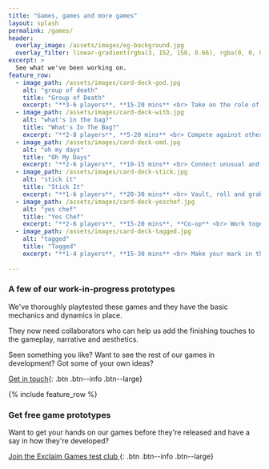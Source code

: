 ```yaml
---
title: "Games, games and more games"
layout: splash
permalink: /games/
header:
  overlay_image: /assets/images/eg-background.jpg
  overlay_filter: linear-gradient(rgba(3, 152, 158, 0.66), rgba(0, 0, 0, 0.66))
excerpt: >
  See what we've been working on.
feature_row:
  - image_path: /assets/images/card-deck-god.jpg
    alt: "group of death"
    title: "Group of Death"
    excerpt: "**3-6 players**, **15-20 mins** <br> Take on the role of a greedy TV exec, fighting to fix a football tournament draw so you get to show the biggest games."
  - image_path: /assets/images/card-deck-witb.jpg
    alt: "what's in the bag?"
    title: "What's In The Bag?"
    excerpt: "**2-8 players**, **5-20 mins** <br> Compete against other caddies trying to put together the best set of golf clubs for the highest paying punters."
  - image_path: /assets/images/card-deck-omd.jpg
    alt: "oh my days"
    title: "Oh My Days"
    excerpt: "**2-6 players**, **10-15 mins** <br> Connect unusual and iconic moments from history in a strategic trick-taking game with a blackjack-style twist."
  - image_path: /assets/images/card-deck-stick.jpg
    alt: "stick it"
    title: "Stick It"
    excerpt: "**1-6 players**, **20-30 mins** <br> Vault, roll and grab your way around a city, taking on gravity-defying parkour challenges to become the ultimate street athlete."
  - image_path: /assets/images/card-deck-yeschef.jpg
    alt: "yes chef"
    title: "Yes Chef"
    excerpt: "**2-6 players**, **15-20 mins**, **Co-op** <br> Work together to deliver meals through the cooking line and onto tables before the diners get restless."
  - image_path: /assets/images/card-deck-tagged.jpg
    alt: "tagged"
    title: "Tagged"
    excerpt: "**1-4 players**, **15-30 mins** <br> Make your mark in the graffiti world, developing your style and technique while avoiding the authorities."
    
---
```


### A few of our work-in-progress prototypes

We've thoroughly playtested these games and they have the basic mechanics and dynamics in place.

They now need collaborators who can help us add the finishing touches to the gameplay, narrative and aesthetics. 

Seen something you like? Want to see the rest of our games in development? Got some of your own ideas?

[<i class="fa fa-comment-dots"></i> Get in touch](mailto:hello@exclaimgames.com){: .btn .btn--info .btn--large}

{% include feature_row %}

### Get free game prototypes

Want to get your hands on our games before they're released and have a say in how they're developed?

[Join the Exclaim Games test club <i class="fa fa-angle-right"></i>](https://exclaimgames.beehiiv.com/subscribe){: .btn .btn--info .btn--large}
